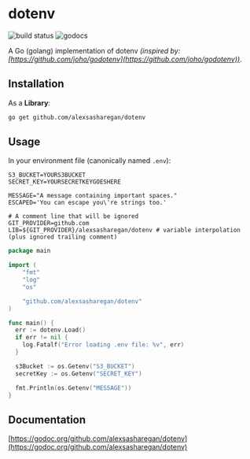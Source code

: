 # dotenv

![build status](https://travis-ci.org/alexsasharegan/dotenv.svg?branch=master)
![godocs](https://godoc.org/github.com/alexsasharegan/dotenv?status.svg)

A Go (golang) implementation of dotenv _(inspired by: [https://github.com/joho/godotenv](https://github.com/joho/godotenv))_.

## Installation

As a **Library**:

```sh
go get github.com/alexsasharegan/dotenv
```

## Usage

In your environment file (canonically named `.env`):

```environ
S3_BUCKET=YOURS3BUCKET
SECRET_KEY=YOURSECRETKEYGOESHERE

MESSAGE="A message containing important spaces."
ESCAPED='You can escape you\'re strings too.'

# A comment line that will be ignored
GIT_PROVIDER=github.com
LIB=${GIT_PROVIDER}/alexsasharegan/dotenv # variable interpolation (plus ignored trailing comment)
```

```go
package main

import (
    "fmt"
    "log"
    "os"

    "github.com/alexsasharegan/dotenv"
)

func main() {
  err := dotenv.Load()
  if err != nil {
    log.Fatalf("Error loading .env file: %v", err)
  }

  s3Bucket := os.Getenv("S3_BUCKET")
  secretKey := os.Getenv("SECRET_KEY")

  fmt.Println(os.Getenv("MESSAGE"))
}
```

## Documentation

[https://godoc.org/github.com/alexsasharegan/dotenv](https://godoc.org/github.com/alexsasharegan/dotenv)
